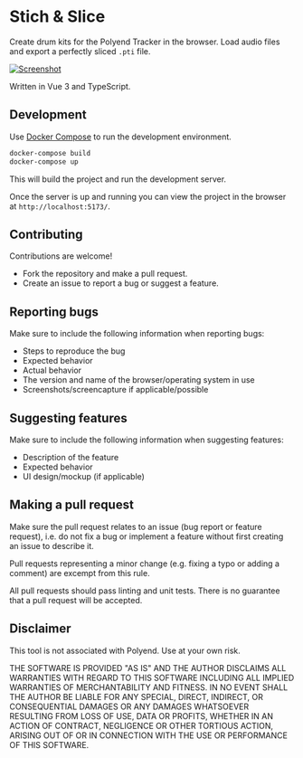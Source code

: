 # Stich & Slice

Create drum kits for the Polyend Tracker in the browser.
Load audio files and export a perfectly sliced `.pti` file.

[![Screenshot](https://raw.githubusercontent.com/jaap3/pti-tools/main/public/images/screenshot.png)](https://jaap3.github.io/pti-tools/)

Written in Vue 3 and TypeScript.

## Development

Use [Docker Compose](https://www.docker.com/products/docker-desktop/) to run the development environment.

```bash
docker-compose build
docker-compose up
```

This will build the project and run the development server.

Once the server is up and running you can view the project in
the browser at `http://localhost:5173/`.

## Contributing

Contributions are welcome!

* Fork the repository and make a pull request.
* Create an issue to report a bug or suggest a feature.

## Reporting bugs

Make sure to include the following information when reporting bugs:

* Steps to reproduce the bug
* Expected behavior
* Actual behavior
* The version and name of the browser/operating system in use
* Screenshots/screencapture if applicable/possible

## Suggesting features

Make sure to include the following information when suggesting features:

* Description of the feature
* Expected behavior
* UI design/mockup (if applicable)

## Making a pull request

Make sure the pull request relates to an issue (bug report or feature request),
i.e. do not fix a bug or implement a feature without first creating an issue
to describe it.

Pull requests representing a minor change (e.g. fixing a typo or adding a comment)
are excempt from this rule.

All pull requests should pass linting and unit tests. There is no guarantee that
a pull request will be accepted.

## Disclaimer

This tool is not associated with Polyend. Use at your own risk.

THE SOFTWARE IS PROVIDED "AS IS" AND THE AUTHOR DISCLAIMS ALL WARRANTIES
WITH REGARD TO THIS SOFTWARE INCLUDING ALL IMPLIED WARRANTIES OF
MERCHANTABILITY AND FITNESS. IN NO EVENT SHALL THE AUTHOR BE LIABLE FOR
ANY SPECIAL, DIRECT, INDIRECT, OR CONSEQUENTIAL DAMAGES OR ANY DAMAGES
WHATSOEVER RESULTING FROM LOSS OF USE, DATA OR PROFITS, WHETHER IN AN
ACTION OF CONTRACT, NEGLIGENCE OR OTHER TORTIOUS ACTION, ARISING OUT OF
OR IN CONNECTION WITH THE USE OR PERFORMANCE OF THIS SOFTWARE.
